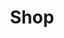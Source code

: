 ---
title: Shop
group: navigation
layout: redirect
redirect: https://eventstore.spreadshirt.co.uk/
---